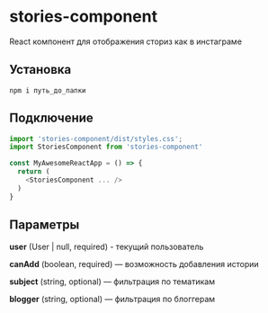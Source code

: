 # stories-component

React компонент для отображения сториз как в инстаграме

## Установка

`npm i путь_до_папки`

## Подключение

```js
import 'stories-component/dist/styles.css';
import StoriesComponent from 'stories-component'

const MyAwesomeReactApp = () => {
  return (
    <StoriesComponent ... />
  )
}
```

## Параметры

**user** (User | null, required) - текущий пользователь  

**canAdd** (boolean, required) — возможность добавления истории  

**subject** (string, optional) — фильтрация по тематикам  

**blogger** (string, optional) — фильтрация по блоггерам
